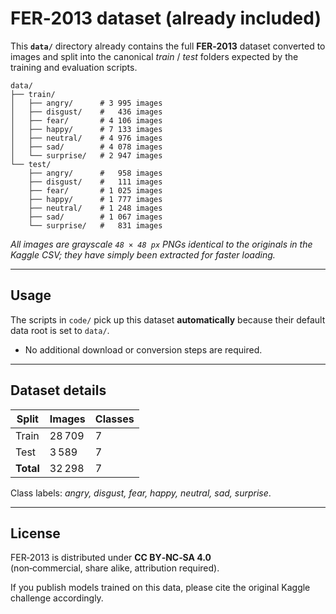 
# FER‑2013 dataset (already included)

This **`data/`** directory already contains the full **FER‑2013** dataset converted to images
and split into the canonical *train* / *test* folders
expected by the training and evaluation scripts.

```
data/
├── train/
│   ├── angry/      # 3 995 images
│   ├── disgust/    #   436 images
│   ├── fear/       # 4 106 images
│   ├── happy/      # 7 133 images
│   ├── neutral/    # 4 976 images
│   ├── sad/        # 4 078 images
│   └── surprise/   # 2 947 images
└── test/
    ├── angry/      #   958 images
    ├── disgust/    #   111 images
    ├── fear/       # 1 025 images
    ├── happy/      # 1 777 images
    ├── neutral/    # 1 248 images
    ├── sad/        # 1 067 images
    └── surprise/   #   831 images
```

*All images are grayscale `48 × 48 px` PNGs identical to the originals in the
Kaggle CSV; they have simply been extracted for faster loading.*

---

## Usage

The scripts in `code/` pick up this dataset **automatically** because their
default data root is set to `data/`.

- No additional download or conversion steps are required.

---

## Dataset details

| Split      | Images | Classes |
|------------|--------|---------|
| Train      | 28 709 | 7 |
| Test       |  3 589 | 7 |
| **Total**  | 32 298 | 7 |

Class labels: *angry, disgust, fear, happy, neutral, sad, surprise*.

---

## License

FER‑2013 is distributed under **CC BY‑NC‑SA 4.0**  
(non‑commercial, share alike, attribution required).

If you publish models trained on this data, please cite the original
Kaggle challenge accordingly.

